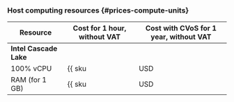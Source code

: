### Host computing resources {#prices-compute-units}

| Resource | Cost for 1 hour, without VAT | Cost with CVoS for 1 year, without VAT |
| ----- | ----- | ----- |
| **Intel Cascade Lake** |
| 100% vCPU | {{ sku|USD|ydb.cluster.v2.cpu|string }} | $0.010897 (-28%) |
| RAM (for 1 GB) | {{ sku|USD|ydb.cluster.v2.ram|string }} | $0.002692 (-35%) |

